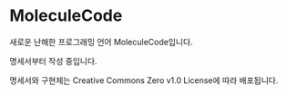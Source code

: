 # MoleculeCode
새로운 난해한 프로그래밍 언어 MoleculeCode입니다.

명세서부터 작성 중입니다.

명세서와 구현체는 Creative Commons Zero v1.0 License에 따라 배포됩니다.
